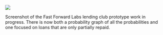 ![](https://db-feed.s3.amazonaws.com/legacy/Screen_Shot_2016-08-23_at_7_15_57_PM-1471994231731.png)

Screenshot of the Fast Forward Labs lending club prototype work in progress. There is now both a probability graph of all the probabilities and one focused on loans that are only partially repaid.
